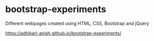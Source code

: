 # bootstrap-experiments

Different webpages created using HTML, CSS, Bootstrap and jQuery

https://adhikari-anish.github.io/bootstrap-experiments/
